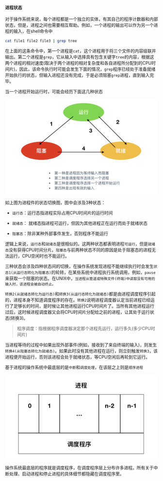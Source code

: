 ####  进程状态

对于操作系统来说，每个进程都是一个独立的实体，有其自己的程序计数器和内部状态，但是，进程之间也需要相互帮助。例如，一个进程的输出可以作为另一个进程的输入，在shell命令中

```bash
cat file1 file2 file3 | grep tree
```

在上面的这条命令中，第一个进程是`cat`，这个进程用于将三个文件的内容级联并输出。第二个进程是`grep`，它从输入中选择具有包含关键字`tree`的内容，根据这两个进程的相对速度(取决于两个进程的相对复杂度和各自进程所分配到的CPU时间片)，因此，该命令执行时可能会发生下面的情况，`grep`程序已经处于准备就绪开始执行的状态，但输入进程还没有完成，于是必须阻塞`grep`进程，直到输入完毕。

当一个进程开始运行时，可能会经历下面这几种状态

![进程的3种状态](/docs/img/进程的3种状态.png)

如上图为进程件的状态切换图，图中会涉及3种状态：

- `运行态`：运行态指进程实际占用CPU时间片的运行时间

- `就绪态`： 就绪态指进程可运行，但因为其他进程正在运行而处于就绪状态
- `阻塞态`：除非某种外部事件发生，否则程序不能运行

逻辑上来说，`运行态`和`就绪态`是很相似的。这两种状态都表明进程`可运行`，但是`就绪态`没有获得CPU时间分片。`阻塞态`与前两种状态不同的原因是处于阻塞态的进程无法运行，CPU空闲时也不能运行。

三种状态会涉及四种状态间的切换，在操作系统发现进程不能继续执行时会发生`状态1(从运行态转化为阻塞态)`的轮转，在某些系统中进程执行系统调用，例如，`pause`来获取一个阻塞的状态。在UNIX中，`当进程从管道或特殊文件(终端)中读取没有可用的输入时，该进程会被自动终止。`

`转换2(从就绪态转化为运行态)`和`转换3(从运行态转化为就绪态)`都是由进程调度程序引起的，进程本身不知道调度程序的存在。`转换2`说明进程调度器认定当前进程已经运行了足够长的时间，是时候让其他进程运行CPU时间片了。当所有其他进程运行过后，这时候进程调度器又会将CPU时间片分配给之前的进程，让其处于运行状态(转换3)。

> 程序调度：指根据程序调度器决定那个进程先运行，运行多久(多少CPU时间片)

当进程等待的过程中如果出现外部事件(例如，接收到了来自终端的输入)，则发生`转换4(从阻塞态转化为就绪态)`。如果此时没有其他进程在运行，则立刻触发`转换3`，该进程便开始运行，否则该进程会处于就绪状态，等CPU空闲后再轮到它运行。

基于进程的操作系统中最底层的是`中断`和`调度处理`，在该层之上则是`顺序进程`

![程序调度模型](/docs/img/程序调度模型.png)

操作系统最底层的程序就是调度程序，在调度程序层上分布许多进程。所有关于中断处理、启动进程和停止进程的具体细节都隐藏在调度程序里。

